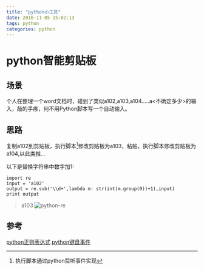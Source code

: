 ```yaml
---
title: "python小工具"
date: 2016-11-05 15:02:13
tags: python
categories: python
---
```


# python智能剪贴板

## 场景

个人在整理一个word文档时，碰到了类似a102,a103,a104.....a<不确定多少>的输入，敲的手疼，何不用Python脚本写一个自动输入。

## 思路

复制a102到剪贴板，执行脚本[^1]修改剪贴板为a103，粘贴，执行脚本修改剪贴板为a104,以此类推...


以下是替换字符串中数字加1:

```
import re
input = 'a102'
output = re.sub('\\d+',lambda m: str(int(m.group(0))+1),input)
print output
```
>a103
![python-re](http://7xlbo3.com1.z0.glb.clouddn.com/2016/11/05/20161105114401.png)



## 参考
[python正则表达式](http://www.cnblogs.com/sevenyuan/archive/2010/12/06/1898075.html)
[python键盘事件](http://www.cnblogs.com/vincent-lee/articles/2354361.html)


[^1]: 执行脚本通过python监听事件实现
